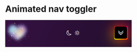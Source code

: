 # Animated nav toggler
![Alternatieve tekst](https://github.com/diGiusepp3/gradientBorder_animated_toggler/blob/digidesign/Schermafbeelding%202024-04-09%20201041.png)
